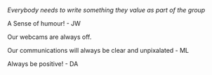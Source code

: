 *Everybody needs to write something they value as part of the group*

A Sense of humour! - JW

Our webcams are always off.

Our communications will always be clear and unpixalated - ML

Always be positive! - DA
